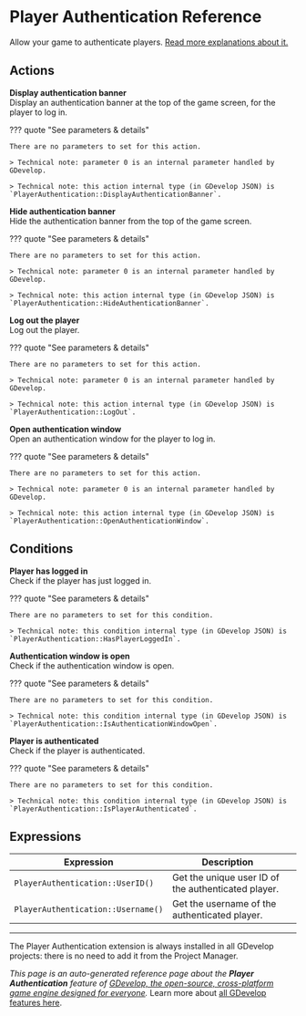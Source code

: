 # Player Authentication Reference

Allow your game to authenticate players. [Read more explanations about it.](/gdevelop5/all-features/player-authentication)

## Actions

**Display authentication banner**  
Display an authentication banner at the top of the game screen, for the player to log in.

??? quote "See parameters & details"

    There are no parameters to set for this action.

    > Technical note: parameter 0 is an internal parameter handled by GDevelop.

    > Technical note: this action internal type (in GDevelop JSON) is `PlayerAuthentication::DisplayAuthenticationBanner`.

**Hide authentication banner**  
Hide the authentication banner from the top of the game screen.

??? quote "See parameters & details"

    There are no parameters to set for this action.

    > Technical note: parameter 0 is an internal parameter handled by GDevelop.

    > Technical note: this action internal type (in GDevelop JSON) is `PlayerAuthentication::HideAuthenticationBanner`.

**Log out the player**  
Log out the player.

??? quote "See parameters & details"

    There are no parameters to set for this action.

    > Technical note: parameter 0 is an internal parameter handled by GDevelop.

    > Technical note: this action internal type (in GDevelop JSON) is `PlayerAuthentication::LogOut`.

**Open authentication window**  
Open an authentication window for the player to log in.

??? quote "See parameters & details"

    There are no parameters to set for this action.

    > Technical note: parameter 0 is an internal parameter handled by GDevelop.

    > Technical note: this action internal type (in GDevelop JSON) is `PlayerAuthentication::OpenAuthenticationWindow`.

## Conditions

**Player has logged in**  
Check if the player has just logged in.

??? quote "See parameters & details"

    There are no parameters to set for this condition.

    > Technical note: this condition internal type (in GDevelop JSON) is `PlayerAuthentication::HasPlayerLoggedIn`.

**Authentication window is open**  
Check if the authentication window is open.

??? quote "See parameters & details"

    There are no parameters to set for this condition.

    > Technical note: this condition internal type (in GDevelop JSON) is `PlayerAuthentication::IsAuthenticationWindowOpen`.

**Player is authenticated**  
Check if the player is authenticated.

??? quote "See parameters & details"

    There are no parameters to set for this condition.

    > Technical note: this condition internal type (in GDevelop JSON) is `PlayerAuthentication::IsPlayerAuthenticated`.

## Expressions

| Expression | Description |  |
|-----|-----|-----|
| `PlayerAuthentication::UserID()` | Get the unique user ID of the authenticated player. ||
| `PlayerAuthentication::Username()` | Get the username of the authenticated player. ||



---

The Player Authentication extension is always installed in all GDevelop projects: there is no need to add it from the Project Manager.

*This page is an auto-generated reference page about the **Player Authentication** feature of [GDevelop, the open-source, cross-platform game engine designed for everyone](https://gdevelop.io/).* Learn more about [all GDevelop features here](/gdevelop5/all-features).